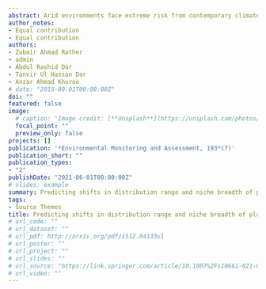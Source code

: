 ```yaml
---
abstract: Arid environments face extreme risk from contemporary climate change; therefore, predicting the shifts in species distribution range and niche breadth in these environments assumes urgent research priority. Here we report the potential distribution and predict future distribution range of two model plant species typically representing contrasting environments across Asia and Africa: hot-arid Ephedra foliata and cold-arid E. gerardiana. We adopted a comparative modelling approach and used occurrence points from extensive field surveys, supplemented with herbaria records and publicly available distribution data. Our study reveals that currently an area of 8.797334 × 106 km2 (8.8%) is potentially suitable for E. foliata and nearly half 4.759326 × 106 km2 (4.8%) for E. gerardiana. Under future climate change scenarios, distribution range of E. foliata is predicted to expand but contract in E. gerardiana. Similarly, E. foliata showed broader niche breadth which is predicted to increase under B1 (0.097-0.125) and B2 (0.878-0.930) climatic change scenarios. In contrast, E. gerardiana had narrower niche breadth and expected to further decrease under B1 (0.081-0.078) and B2 (0.878-0.854). The most influential bioclimatic variable governing the potential distribution and niche breadth of E. foliata was the precipitation of warmest quarter, whereas that of E. gerardiana was temperature seasonality. The results from our study can help in developing potential indicator plant species for assessment and monitoring of distribution range shifts in response to changing climate in the arid environments.
author_notes:
- Equal contribution
- Equal contribution
authors:
- Zubair Ahmad Rather
- admin
- Abdul Rashid Dar
- Tanvir Ul Hassan Dar
- Anzar Ahmad Khuroo
# date: "2015-09-01T00:00:00Z"
doi: ""
featured: false
image:
  # caption: 'Image credit: [**Unsplash**](https://unsplash.com/photos/jdD8gXaTZsc)'
  focal_point: ""
  preview_only: false
projects: []
publication: '*Environmental Monitoring and Assessment, 193*(7)'
publication_short: ""
publication_types:
- "2"
publishDate: "2021-06-01T00:00:00Z"
# slides: example
summary: Predicting shifts in distribution range and niche breadth of plant species in contrasting arid environments under climate change.
tags:
- Source Themes
title: Predicting shifts in distribution range and niche breadth of plant species in contrasting arid environments under climate change
# url_code: ""
# url_dataset: ""
# url_pdf: http://arxiv.org/pdf/1512.04133v1
# url_poster: ""
# url_project: ""
# url_slides: ""
# url_source: "https://link.springer.com/article/10.1007%2Fs10661-021-09160-5"
# url_video: ""
---
```




